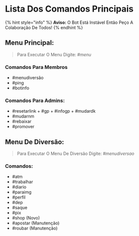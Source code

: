 # Lista Dos Comandos Principais

{% hint style="info" %}
**Aviso:** O Bot Está Instável Então Peço A Colaboração De Todos!
{% endhint %}

## Menu Principal:
> Para Executar O Menu Digite: *#menu*

### Comandos Para Membros 
+ #menudiversão
+ #ping
+ #botinfo

### Comandos Para Admins:
+ #resetarlink
+️ #gp
+️ #infogp
+️ #mudardk
+ #mudarnm
+ #rebaixar
+ #promover


## Menu De Diversão:
> Para Executar O Menu De Diversão Digite: *#menudiversao*

### Comandos:
+ #atm
+ #trabalhar
+ #diario
+ #paraimg
+ #perfil
+ #dep
+ #saque
+ #pix
+ #shop (Novo)
+ #apostar (Manutenção)
+ #roubar (Manutenção)